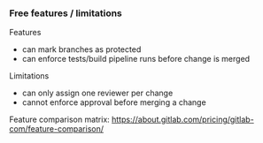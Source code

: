 ### Free features / limitations

Features

- can mark branches as protected
- can enforce tests/build pipeline runs before change is merged

Limitations

- can only assign one reviewer per change
- cannot enforce approval before merging a change

Feature comparison matrix: https://about.gitlab.com/pricing/gitlab-com/feature-comparison/